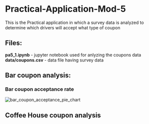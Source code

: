 # Practical-Application-Mod-5
This is the Practical application in which a survey data is analyzed to determine which drivers will accept what type of coupon

## Files:
**pa5_1.ipynb** - jupyter notebook used for anlyzing the coupons data
**data/coupons.csv** - data file having survey data

## Bar coupon analysis:

### Bar coupon acceptance rate
![bar_coupon_acceptance_pie_chart](https://github.com/user-attachments/assets/9b6131bb-ffab-4076-83d1-2f840668990d)


## Coffee House coupon analysis


